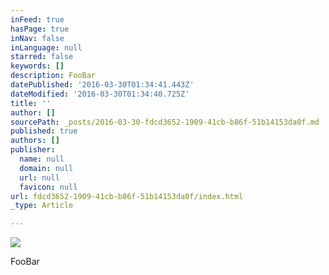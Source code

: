 ```yaml
---
inFeed: true
hasPage: true
inNav: false
inLanguage: null
starred: false
keywords: []
description: FooBar
datePublished: '2016-03-30T01:34:41.443Z'
dateModified: '2016-03-30T01:34:40.725Z'
title: ''
author: []
sourcePath: _posts/2016-03-30-fdcd3652-1909-41cb-b86f-51b14153da0f.md
published: true
authors: []
publisher:
  name: null
  domain: null
  url: null
  favicon: null
url: fdcd3652-1909-41cb-b86f-51b14153da0f/index.html
_type: Article

---
```

![](https://the-grid-user-content.s3-us-west-2.amazonaws.com/80451708-ab85-476a-9a7d-332be5ebe5ae.jpg)

FooBar